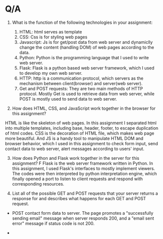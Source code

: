 # Q/A

1. What is the function of the following technologies in your assignment:
    1. HTML: html serves as template
    2. CSS: Css is for styling web pages
    3. Javascript: Js is for get/post data from web server and dynamiclly change the content (handling DOM) of web pages according to the data.
    4. Python: Python is the programming language that I used to write web server.
    5. Flask: Flask is a python based web server framework, which I used to develop my own web server.
    6. HTTP: http is a communication protocol, which servers as the mechanism between client(browser) and server(web server).
    7. Get and POST requests: They are two main methods of HTTP protocol. Mostly Get is used to retrieve data from web server, while POST is mostly used to send data to web server.

2. How does HTML, CSS, and JavaScript work together in the browser for this assignment?

HTML is like the skeleton of web pages. In this assignment I separated html into multiple templates, including base, header, footer, to escape duplication of html codes. CSS is the decoration of HTML file, which makes web page more beautiful. And JS is a handy tool to manipulate HTML DOM and browser behavior, which I used in this assignment to check form input, send contact data to web server, alert messages according to users' input.


3. How does Python and Flask work together in the server for this assignment?
F
Flask is the web server framework written in Python. In this assignment, I used Flask's interfaces to mostly implement viewers. The codes were then interpreted by python interpretation engine, which finally opened a port to listen to client requests and respond with corresponding resources.




4. List all of the possible GET and POST requests that your server returns a response for and describes what happens for each GET and POST request.

 - POST contact form data to server. The page promotes a "successfully sending email" message when server responds 200, and a "email sent error" message if status code is not 200.

 -